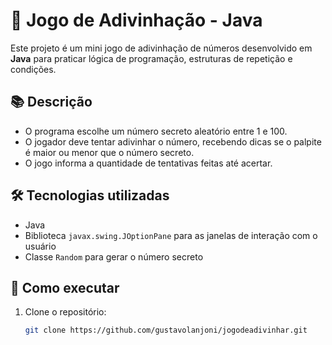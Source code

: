 # 🎯 Jogo de Adivinhação - Java

Este projeto é um mini jogo de adivinhação de números desenvolvido em **Java** para praticar lógica de programação, estruturas de repetição e condições.

## 📚 Descrição

- O programa escolhe um número secreto aleatório entre 1 e 100.
- O jogador deve tentar adivinhar o número, recebendo dicas se o palpite é maior ou menor que o número secreto.
- O jogo informa a quantidade de tentativas feitas até acertar.

## 🛠️ Tecnologias utilizadas

- Java
- Biblioteca `javax.swing.JOptionPane` para as janelas de interação com o usuário
- Classe `Random` para gerar o número secreto

## 🚀 Como executar

1. Clone o repositório:
   ```bash
   git clone https://github.com/gustavolanjoni/jogodeadivinhar.git
